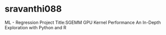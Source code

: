 # sravanthi088
ML - Regression Project Title:SGEMM GPU Kernel Performance An In-Depth Exploration with Python and R

